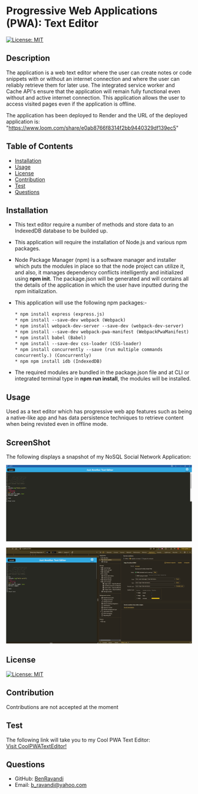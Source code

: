   # Progressive Web Applications (PWA): Text Editor

  [![License: MIT](https://img.shields.io/badge/License-MIT-yellow.svg)](https://opensource.org/licenses/MIT)

  ## Description
  The application is a web text editor where the user can create notes or code snippets with or without an internet connection and where the user can reliably retrieve them for later use. The integrated service worker and Cache API's ensure that the application will remain fully functional even without and active internet connection. This application allows the user to access visited pages even if the application is offline.
  

The application has been deployed to Render and the URL of the deployed application is:
 "https://www.loom.com/share/e0ab8766f8314f2bb9440329df139ec5"

  
  ## Table of Contents
  - [Installation](#installation)
  - [Usage](#usage)
  - [License](#license)
  - [Contribution](#contribution)
  - [Test](#test)
  - [Questions](#questions)
  

  ## Installation
 * This text editor require a number of methods and store data to an IndexedDB database to be builded up.

  * This application will require the installation of Node.js and various npm packages.

  *   Node Package Manager (npm) is a software manager and installer which puts the modules in place so that the node project can utilize it, and also, it manages dependency conflicts intelligently and initialized using **npm init**. The package.json will be generated and will contains all the details of the application in which the user have inputted during the npm initialization. 

  *  This application will use the following npm packages:-

         * npm install express (express.js)
         * npm install --save-dev webpack (Webpack)
         * npm install webpack-dev-server --save-dev (webpack-dev-server)
         * npm install --save-dev webpack-pwa-manifest (WebpackPwaManifest)
         * npm install babel (Babel)
         * npm install --save-dev css-loader (CSS-loader)
         * npm install concurrently --save (run multiple commands concurrently.) (Concurrently)
         * npm npm install idb (IndexedDB)

  * The required modules are bundled in the package.json file and at CLI or integrated terminal type in **npm run install**, the modules will be installed. 


  ## Usage
   Used as a text editor which has progressive web app features such as being a native-like app and has data persistence techniques to retrieve content when being revisted even in offline mode.

   ## ScreenShot
   The following displays a snapshot of my NoSQL Social Network Application:

![Snapshot of my "NoSQL Social Network Application".](./Assets/Demo.png?raw=true>)

![Snapshot of my "NoSQL Social Network Application".](./Assets/ServiceWorker.png?raw=true>)

  ## License
  [![License: MIT](https://img.shields.io/badge/License-MIT-yellow.svg)](https://opensource.org/licenses/MIT)


  ## Contribution
  Contributions are not accepted at the moment

  ## Test
  The following link will take you to my Cool PWA Text Editor: <br>
 <a href="https://www.loom.com/share/e0ab8766f8314f2bb9440329df139ec5">Visit CoolPWATextEditor!</a>

  ## Questions
  - GitHub: [BenRavandi](https://github.com/BenRavandi)
  - Email: b_ravandi@yahoo.com
    
